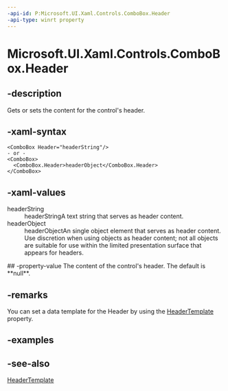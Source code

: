 ```yaml
---
-api-id: P:Microsoft.UI.Xaml.Controls.ComboBox.Header
-api-type: winrt property
---
```


<!-- Property syntax
public object Header { get;  set; }
-->

# Microsoft.UI.Xaml.Controls.ComboBox.Header

## -description
Gets or sets the content for the control's header.

## -xaml-syntax
```xaml
<ComboBox Header="headerString"/>
- or -
<ComboBox>
  <ComboBox.Header>headerObject</ComboBox.Header>
</ComboBox>

```


## -xaml-values
<dl><dt>headerString</dt><dd>headerStringA text string that serves as header content.</dd>
<dt>headerObject</dt><dd>headerObjectAn single object element that serves as header content. Use discretion when using objects as header content; not all objects are suitable for use within the limited presentation surface that appears for headers.</dd>
</dl>
## -property-value
The content of the control's header. The default is **null**.

## -remarks
You can set a data template for the Header by using the [HeaderTemplate](combobox_headertemplate.md) property.

## -examples

## -see-also
[HeaderTemplate](combobox_headertemplate.md)
